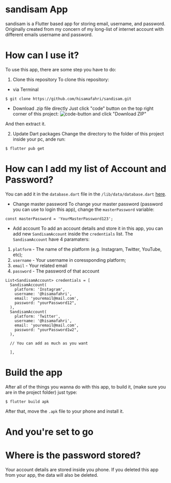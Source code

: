 # sandisam App
sandisam is a Flutter based app for storing email, username, and password. Originally created from my concern of my long-list of internet account with different emails username and password.

# How can I use it?
To use this app, there are some step you have to do:

1. Clone this repository
To clone this repository:

* via Terminal
```
$ git clone https://github.com/hisamafahri/sandisam.git
```
* Download .zip file directly 
Just click "code" button on the top right corner of this project:
![code-button](https://docs.github.com/assets/images/help/repository/code-button.png)
and click "Download ZIP"

And then extract it.




2. Update Dart packages
Change the directory to the folder of this project inside your pc, ande run:
```
$ flutter pub get
```

# How can I add my list of Account and Password?
You can add it in the `database.dart` file in the `/lib/data/database.dart` [here](https://github.com/hisamafahri/sandisam/blob/main/lib/data/database.dart).

* Change master password
To change your master password (password you can use to login this app), change the `masterPassword` variable:
```
const masterPassword = 'YourMasterPassword123';
```


* Add account
To add an account details and store it in this app, you can add new `SandisamAccount` inside the `credentials` list. The `SandisamAccount` have 4 paramaters:
1. `platform` - The name of the platform (e.g. Instagram, Twitter, YouTube, etc);
2. `username` - Your username in coressponding platform;
3. `email` - Your related email
4. `password` - The password of that account



```
List<SandisamAccount> credentials = [
  SandisamAccount(
    platform: 'Instagram',
    username: '@hisamafahri',
    email: 'youremail@mail.com',
    password: "yourPassword12",
  ),
  SandisamAccount(
    platform: 'Twitter',
    username: '@hisamafahri',
    email: 'youremail@mail.com',
    password: "yourPassword1w2",
  ),
  
  // You can add as much as you want
  
  ],
  ```
  
 # Build the app
 After all of the things you wanna do with this app, to build it, (make sure you are in the project folder) just type:
 ```
 $ flutter build apk
 ```
 After that, move the `.apk` file to your phone and install it.
 
 
 # And you're set to go
  
 # Where is the password stored?
 Your account details are stored inside you phone. If you deleted this app from your app, the data will also be deleted.
